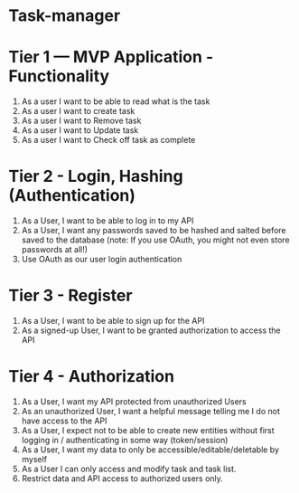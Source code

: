 # Task-manager

# Tier 1 — MVP Application - Functionality
1. As a user I want to be able to read what is the task
2. As a user I want to create task
3. As a user I want to Remove task
4. As a user I want to Update task
5. As a user I want to Check off task as complete


# Tier 2 - Login, Hashing (Authentication)
1. As a User, I want to be able to log in to my API
2. As a User, I want any passwords saved to be hashed and salted before saved to the database (note: If you use OAuth, you might not even store passwords at all!)
3. Use OAuth as our user login authentication

# Tier 3 - Register
1. As a User, I want to be able to sign up for the API
2. As a signed-up User, I want to be granted authorization to access the API

# Tier 4 - Authorization

1. As a User, I want my API protected from unauthorized Users
2. As an unauthorized User, I want a helpful message telling me I do not have access to the API
3. As a User, I expect not to be able to create new entities without first logging in / authenticating in some way (token/session)
4. As a User, I want my data to only be accessible/editable/deletable by myself
5. As a User I can only access and modify task and task list.
6. Restrict data and API access to authorized users only.
